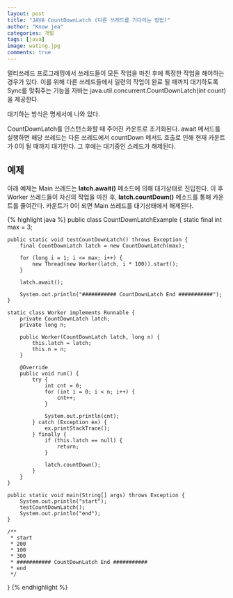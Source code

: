 ```yaml
---
layout: post
title: "JAVA CountDownLatch (다른 쓰레드를 기다리는 방법)"
author: "Know jea"
categories: 개발
tags: [java]
image: wating.jpg
comments: true
---
```



멀티쓰레드 프로그래밍에서 쓰레드들이 모든 작업을 마친 후에 특정한 작업을 해야하는 경우가 있다.
이를 위해 다른 쓰레드들에서 일련의 작업이 완료 될 때까지 대기하도록 Sync를 맞춰주는 기능을 자바는 java.util.concurrent.CountDownLatch(int count)을 제공한다.

대기하는 방식은 명세서에 나와 있다.

CountDownLatch를 인스턴스화할 때 주어진 카운트로 초기화된다. await 메서드를 실행하면 해당 쓰레드는 다른 쓰레드에서 countDown 메서드 호출로 인해 현재 카운트가 0이 될 때까지 대기한다. 그 후에는 대기중인 스레드가 해제된다.


## 예제

아래 예제는 Main 쓰레드는 **latch.await()** 메소드에 의해 대기상태로 진입한다. 이 후 Worker 쓰레드들이 자신의 작업을 마친 후, **latch.countDown()** 메소드를 통해 카운트를 줄여간다. 카운트가 0이 되면 Main 쓰레드를 대기상태에서 해제된다.

{% highlight java %}
public class CountDownLatchExample {
	static final int max = 3;

	public static void testCountDownLatch() throws Exception {
		final CountDownLatch latch = new CountDownLatch(max);

		for (long i = 1; i <= max; i++) {
			new Thread(new Worker(latch, i * 100)).start();
		}

		latch.await();

		System.out.println("########### CountDownLatch End ###########");
	}

	static class Worker implements Runnable {
		private CountDownLatch latch;
		private long n;

		public Worker(CountDownLatch latch, long n) {
			this.latch = latch;
			this.n = n;
		}

		@Override
		public void run() {
			try {
				int cnt = 0;
				for (int i = 0; i < n; i++) {
					cnt++;
				}

				System.out.println(cnt);
			} catch (Exception ex) {
				ex.printStackTrace();
			} finally {
				if (this.latch == null) {
					return;
				}

				latch.countDown();
			}
		}
	}

	public static void main(String[] args) throws Exception {
		System.out.println("start");
		testCountDownLatch();
		System.out.println("end");
	}

	/**
	 * start
	 * 200
	 * 100
	 * 300
	 * ########### CountDownLatch End ###########
	 * end
	 */
}
{% endhighlight %}
